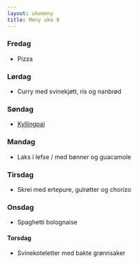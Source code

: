 ```yaml
---
layout: ukemeny
title: Meny uke 8
---
```


### Fredag

- Pizza

### Lørdag

- Curry med svinekjøtt, ris og nanbrød

### Søndag

- [Kyllingpai](https://www.godt.no/annonsorinnhold/meny/oppskrift/8111/kyllingpai-med-ost-og-groennsaker)

### Mandag

- Laks i lefse / med bønner og guacamole

### Tirsdag

- Skrei med ertepure, gulrøtter og chorizo

### Onsdag

- Spaghetti bolognaise

#### Torsdag

- Svinekoteletter med bakte grønnsaker
